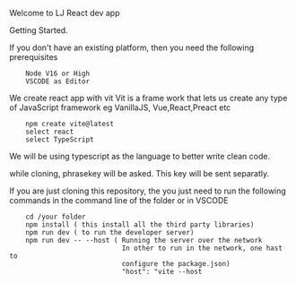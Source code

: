 Welcome to LJ React dev app

Getting Started.

If you don't have an existing platform, then you need the following prerequisites

        Node V16 or High
        VSCODE as Editor


We create react app with vit
Vit is a frame work that lets us create any type of JavaScript framework
eg VanillaJS, Vue,React,Preact etc

        npm create vite@latest
        select react
        select TypeScript

We will be using typescript as the language to better write clean code.

while cloning, phrasekey will be asked. This key will be sent separatly. 

If you are just cloning this repository, the you just need to run the following commands in the
command line of the folder or in VSCODE

        cd /your folder
        npm install ( this install all the third party libraries)
        npm run dev ( to run the developer server)
        npm run dev -- --host ( Running the server over the network
                                In other to run in the network, one hast to
                                configure the package.json)
                                "host": "vite --host
